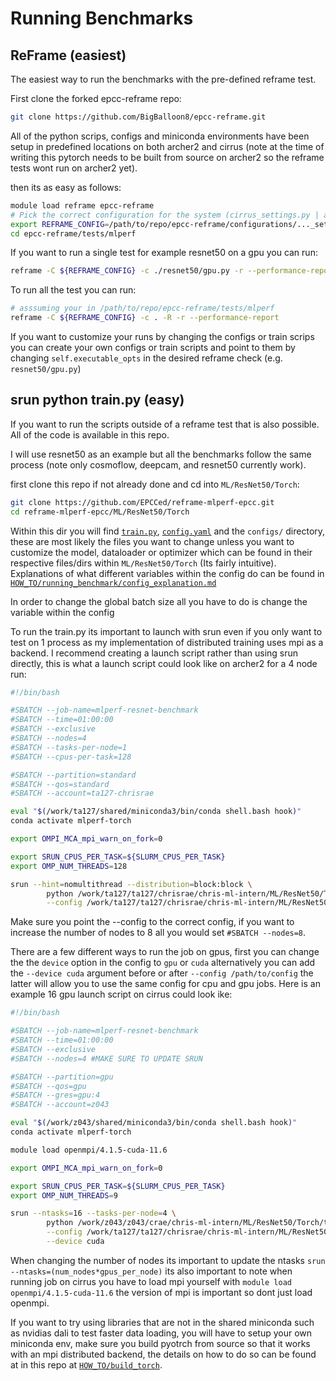# Running Benchmarks

## ReFrame (easiest)

The easiest way to run the benchmarks with the pre-defined reframe test.

First clone the forked epcc-reframe repo:

```bash 
git clone https://github.com/BigBalloon8/epcc-reframe.git
```

All of the python scrips, configs and miniconda environments have been setup in predefined locations on both archer2 and cirrus (note at the time of writing this pytorch needs to be built from source on archer2 so the reframe tests wont run on archer2 yet). 

then its as easy as follows:
```bash
module load reframe epcc-reframe
# Pick the correct configuration for the system (cirrus_settings.py | archer2_settings.py)
export REFRAME_CONFIG=/path/to/repo/epcc-reframe/configurations/..._settings.py
cd epcc-reframe/tests/mlperf
```

If you want to run a single test for example resnet50 on a gpu you can run:

```bash 
reframe -C ${REFRAME_CONFIG} -c ./resnet50/gpu.py -r --performance-report
```

To run all the test you can run:

```bash 
# asssuming your in /path/to/repo/epcc-reframe/tests/mlperf
reframe -C ${REFRAME_CONFIG} -c . -R -r --performance-report
```

If you want to customize your runs by changing the configs or train scrips you can create your own configs or train scripts and point to them by changing `self.executable_opts` in the desired reframe check (e.g. `resnet50/gpu.py`) 

## srun python train.py (easy)

If you want to run the scripts outside of a reframe test that is also possible. All of the code is available in this repo. 

I will use resnet50 as an example but all the benchmarks follow the same process (note only cosmoflow, deepcam, and resnet50 currently work). 

first clone this repo if not already done and cd into `ML/ResNet50/Torch`:

```bash
git clone https://github.com/EPCCed/reframe-mlperf-epcc.git
cd reframe-mlperf-epcc/ML/ResNet50/Torch
```

Within this dir you will find [`train.py`](../../ML/ResNet50/Torch/train.py), [`config.yaml`](../../ML/ResNet50/Torch/config.yaml) and the `configs/` directory, these are most likely the files you want to change unless you want to customize the model, dataloader or optimizer which can be found in their respective files/dirs within `ML/ResNet50/Torch` (Its fairly intuitive). Explanations of what different variables within the config do can be found in [`HOW_TO/running_benchmark/config_explanation.md`](./config_explanation.md)

In order to change the global batch size all you have to do is change the variable within the config

To run the train.py its important to launch with srun even if you only want to test on 1 process as my implementation of distributed training uses mpi as a backend. I recommend creating a launch script rather than using srun directly, this is what a launch script could look like on archer2 for a 4 node run:

```bash
#!/bin/bash

#SBATCH --job-name=mlperf-resnet-benchmark
#SBATCH --time=01:00:00
#SBATCH --exclusive
#SBATCH --nodes=4
#SBATCH --tasks-per-node=1
#SBATCH --cpus-per-task=128

#SBATCH --partition=standard
#SBATCH --qos=standard
#SBATCH --account=ta127-chrisrae

eval "$(/work/ta127/shared/miniconda3/bin/conda shell.bash hook)"
conda activate mlperf-torch

export OMPI_MCA_mpi_warn_on_fork=0

export SRUN_CPUS_PER_TASK=${SLURM_CPUS_PER_TASK}
export OMP_NUM_THREADS=128

srun --hint=nomultithread --distribution=block:block \
        python /work/ta127/ta127/chrisrae/chris-ml-intern/ML/ResNet50/Torch/train.py \
        --config /work/ta127/ta127/chrisrae/chris-ml-intern/ML/ResNet50/Torch/config.yaml
```

Make sure you point the --config to the correct config, if you want to increase the number of nodes to 8 all you would set `#SBATCH --nodes=8`. 

There are a few different ways to run the job on gpus, first you can change the the `device` option in the config to `gpu` or `cuda` alternatively you can add the `--device cuda` argument before or after `--config /path/to/config` the latter will allow you to use the same config for cpu and gpu jobs. Here is an example 16 gpu launch script on cirrus could look ike:

```bash
#!/bin/bash

#SBATCH --job-name=mlperf-resnet-benchmark
#SBATCH --time=01:00:00
#SBATCH --exclusive
#SBATCH --nodes=4 #MAKE SURE TO UPDATE SRUN

#SBATCH --partition=gpu
#SBATCH --qos=gpu
#SBATCH --gres=gpu:4
#SBATCH --account=z043

eval "$(/work/z043/shared/miniconda3/bin/conda shell.bash hook)"
conda activate mlperf-torch

module load openmpi/4.1.5-cuda-11.6

export OMPI_MCA_mpi_warn_on_fork=0

export SRUN_CPUS_PER_TASK=${SLURM_CPUS_PER_TASK}
export OMP_NUM_THREADS=9

srun --ntasks=16 --tasks-per-node=4 \
        python /work/z043/z043/crae/chris-ml-intern/ML/ResNet50/Torch/train.py \
        --config /work/ta127/ta127/chrisrae/chris-ml-intern/ML/ResNet50/Torch/config.yaml\
        --device cuda
```

When changing the number of nodes its important to update the ntasks `srun --ntasks=(num_nodes*gpus_per_node)` its also important to note when running job on cirrus you have to load mpi yourself with `module load openmpi/4.1.5-cuda-11.6` the version of mpi is important so dont just load openmpi.

If you want to try using libraries that are not in the shared miniconda such as nvidias dali to test faster data loading, you will have to setup your own miniconda env, make sure you build pyotrch from source so that it works with an mpi distributed backend, the details on how to do so can be found at in this repo at [`HOW_TO/build_torch`](../build_torch).
